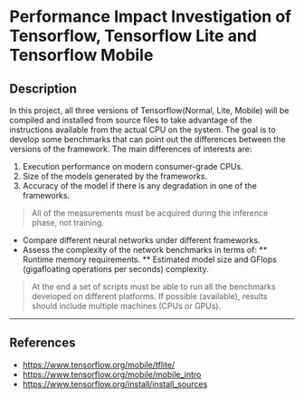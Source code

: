 # Performance Impact Investigation of Tensorflow, Tensorflow Lite and Tensorflow Mobile

## Description
In this project, all three versions of Tensorflow(Normal, Lite, Mobile) will be compiled and installed from source files to take advantage of the instructions available from the actual CPU on the system. The goal is to develop some benchmarks that can point out the differences between the versions of the framework. The main differences of interests are:
1. Execution performance on modern consumer-grade CPUs.
2. Size of the models generated by the frameworks.
3. Accuracy of the model if there is any degradation in one of the frameworks. 

> All of the measurements must be acquired during the inference phase, not training.

* Compare different neural networks under different frameworks.
* Assess the complexity of the network benchmarks in terms of:
** Runtime memory requirements.
** Estimated model size and GFlops (gigafloating operations per seconds) complexity. 

> At the end a set of scripts must be able to run all the benchmarks developed on different platforms. If possible (available), results should include multiple machines (CPUs or GPUs).

---

## References
* https://www.tensorflow.org/mobile/tflite/ 
* https://www.tensorflow.org/mobile/mobile_intro 
* https://www.tensorflow.org/install/install_sources

